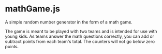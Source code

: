 mathGame.js
===========

A simple random number generator in the form of a math game.

The game is meant to be played with two teams and is intended for use with young kids. As teams answer the math questions correctly, you can add or subtract points from each team's total. The counters will not go below zero points.
